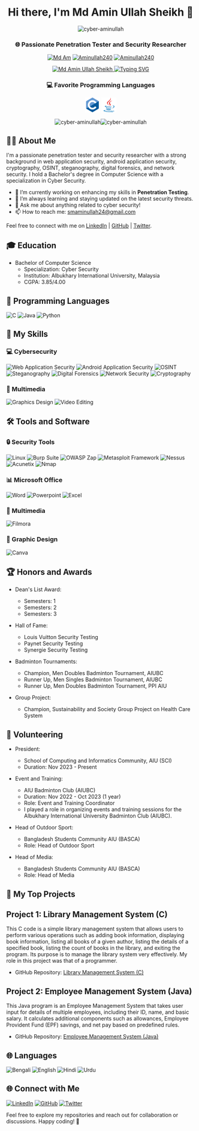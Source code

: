<h1 align="center">Hi there, I'm Md Amin Ullah Sheikh 👋</h1>
<p align="center"> <img src="https://komarev.com/ghpvc/?username=cyber-aminullah&label=Profile%20views&color=0eb48b" alt="cyber-aminullah" /> </p>
<h3 align="center">🌐 Passionate Penetration Tester and Security Researcher </h3>

<p align="center"> <a href="https://github.com/cyber-aminullah" target="blank"><img src="https://img.shields.io/twitter/follow/Aminullah?logo=github&style=for-the-badge" alt="Md Am" /></a> <a href="https://twitter.com/Aminullah240" target="blank"><img src="https://img.shields.io/twitter/follow/Aminullah?logo=twitter&style=for-the-badge" alt="Aminullah240" /></a>
<a href="https://www.linkedin.com/in/aminullah-sheikh" target="blank"><img src="https://img.shields.io/twitter/follow/Aminullah?logo=linkedin&style=for-the-badge" alt="Aminullah240" /></a> 

<p align="center"><a href="https://www.linkedin.com/in/aminullah-sheikh"> <img src="https://raw.githubusercontent.com/sayedmoataz/sayedmoataz/088a48d03ee3ee837683a4e83aeef25f0c512753/about_me.gif" alt="Md Amin Ullah Sheikh" width="50"> </a> <a href="https://www.linkedin.com/in/aminullah-sheikh"><img src="https://readme-typing-svg.demolab.com?font=Press+Start+2P&size=11&duration=2000&color=4FC114&center=true&vCenter=true&repeat=false&width=300&lines=Md+Amin+Ullah+Sheikh" alt="Typing SVG" /></a>
</p>

<h3 align="center">💻 Favorite Programming Languages</h3>
<p align="center"> <img src="https://raw.githubusercontent.com/devicons/devicon/master/icons/c/c-original.svg" alt="C" width="40" height="40"/> 
<img src="https://raw.githubusercontent.com/devicons/devicon/master/icons/java/java-original.svg" alt="Java" width="40" height="40"/>  

<p align="center"><img src="https://github-readme-stats.vercel.app/api?username=cyber-aminullah&show_icons=true&theme=highcontrast&hide_border=true&locale=en" alt="cyber-aminullah"/><img src="https://github-readme-stats.vercel.app/api/top-langs?username=cyber-aminullah&show_icons=true&theme=highcontrast&hide_border=true&locale=en&layout=compact" alt="cyber-aminullah"/></p>
 
## 👨‍💻 About Me

I'm a passionate penetration tester and security researcher with a strong background in web application security, android application security, cryptography, OSINT, steganography, digital forensics, and network security. I hold a Bachelor's degree in Computer Science with a specialization in Cyber Security.

- 🔭 I’m currently working on enhancing my skills in **Penetration Testing**.
- 🌱 I’m always learning and staying updated on the latest security threats.
- 💬 Ask me about anything related to cyber security!
- 📫 How to reach me: [smaminullah24@gmail.com](mailto:smaminullah24@gmail.com)

Feel free to connect with me on [LinkedIn](https://www.linkedin.com/in/aminullah-sheikh/) | [GitHub](https://github.com/cyber-aminullah) | [Twitter](https://twitter.com/Aminullah240).


## 🎓 Education

- Bachelor of Computer Science
   - Specialization: Cyber Security
   - Institution: Albukhary International University, Malaysia
   - CGPA: 3.85/4.00
  
## 🚀 Programming Languages
![C](https://img.shields.io/badge/C-Expert-yellow) ![Java](https://img.shields.io/badge/Java-Advanced-orange) ![Python](https://img.shields.io/badge/Python-Intermediate-blue)
  
## 🔧 My Skills

### 💻 Cybersecurity

 ![Web Application Security](https://img.shields.io/badge/Web%20App%20Security-Expert-green)  ![Android Application Security](https://img.shields.io/badge/Android%20App%20Security-Advanced-red) ![OSINT](https://img.shields.io/badge/OSINT-Specialist-blue) ![Steganography](https://img.shields.io/badge/Steganography-Expert-green) ![Digital Forensics](https://img.shields.io/badge/Digital%20Forensics-Advanced-red) ![Network Security](https://img.shields.io/badge/Network%20Security-Expert-blue) ![Cryptography](https://img.shields.io/badge/Cryptography-Advanced-yellow)

### 🎨 Multimedia
![Graphics Design](https://img.shields.io/badge/Graphics%20Design-Expert-yellow) ![Video Editing](https://img.shields.io/badge/Video%20Editing-Advanced-green)


## 🛠 Tools and Software

### 🔒 Security Tools
![Linux](https://img.shields.io/badge/Linux-Expert-green) ![Burp Suite](https://img.shields.io/badge/Burp%20Suite-Expert-red) ![OWASP Zap](https://img.shields.io/badge/OWASP%20Zap-Advanced-blue) ![Metasploit Framework](https://img.shields.io/badge/Metasploit%20Framework-Expert-green) ![Nessus](https://img.shields.io/badge/Nessus-Advanced-red) ![Acunetix](https://img.shields.io/badge/Acunetix-Advanced-blue) ![Nmap](https://img.shields.io/badge/Nmap-Expert-yellow)

### 📊 Microsoft Office

 ![Word](https://img.shields.io/badge/Word-Expert-red)  ![Powerpoint](https://img.shields.io/badge/Powerpoint-Expert-green)  ![Excel](https://img.shields.io/badge/Excel-Advanced-orange)

### 🎥 Multimedia

 ![Filmora](https://img.shields.io/badge/Filmora-Advanced-green)

### 🎨 Graphic Design

 ![Canva](https://img.shields.io/badge/Canva-Expert-blue)

## 🏆 Honors and Awards

- Dean's List Award:
  - Semesters: 1
  - Semesters: 2
  - Semesters: 3

- Hall of Fame:
  - Louis Vuitton Security Testing
  - Paynet Security Testing
  - Synergie Security Testing

- Badminton Tournaments:
  - Champion, Men Doubles Badminton Tournament, AIUBC
  - Runner Up, Men Singles Badminton Tournament, AIUBC
  - Runner Up, Men Doubles Badminton Tournament, PPI AIU

- Group Project:
  - Champion, Sustainability and Society Group Project on Health Care System

## 👥 Volunteering

- President:
  - School of Computing and Informatics Community, AIU (SCI)
  - Duration: Nov 2023 - Present 

- Event and Training: 
  - AIU Badminton Club (AIUBC)
  - Duration: Nov 2022 - Oct 2023 (1 year)
  - Role: Event and Training Coordinator
  - I played a role in organizing events and training sessions for the Albukhary International University Badminton Club (AIUBC).

- Head of Outdoor Sport:
  - Bangladesh Students Community AIU (BASCA)
  - Role: Head of Outdoor Sport
   
- Head of Media:
  - Bangladesh Students Community AIU (BASCA)
  - Role: Head of Media

## 🚀 My Top Projects

## Project 1: Library Management System (C)

This C code is a simple library management system that allows users to perform various operations such as adding book information, displaying book information, listing all books of a given author, listing the details of a specified book, listing the count of books in the library, and exiting the program. Its purpose is to manage the library system very effectively. My role in this project was that of a programmer.

- GitHub Repository: [Library Management System (C)](https://github.com/cyber-aminullah/C-Programming/blob/main/library-management-system.c)

## Project 2: Employee Management System (Java)

This Java program is an Employee Management System that takes user input for details of multiple employees, including their ID, name, and basic salary. It calculates additional components such as allowances, Employee Provident Fund (EPF) savings, and net pay based on predefined rules.

- GitHub Repository: [Employee Management System (Java)](https://github.com/cyber-aminullah/Java/blob/main/EmployeeManagementSystem.java)


## 🌐 Languages

![Bengali](https://img.shields.io/badge/Bengali-Native-green)
![English](https://img.shields.io/badge/English-Fluent-blue)
![Hindi](https://img.shields.io/badge/Hindi-Fluent-orange)
![Urdu](https://img.shields.io/badge/Urdu-Fluent-red)





## 🌐 Connect with Me

[![LinkedIn](https://img.shields.io/badge/LinkedIn-Aminullah-blue?style=for-the-badge&logo=linkedin)](https://www.linkedin.com/in/aminullah-sheikh/)
[![GitHub](https://img.shields.io/badge/GitHub-Aminullah-green?style=for-the-badge&logo=github)](https://github.com/cyber-aminullah)
[![Twitter](https://img.shields.io/badge/Twitter-Aminullah-blue?style=for-the-badge&logo=twitter)](https://twitter.com/Aminullah240)

Feel free to explore my repositories and reach out for collaboration or discussions. Happy coding! 🚀
